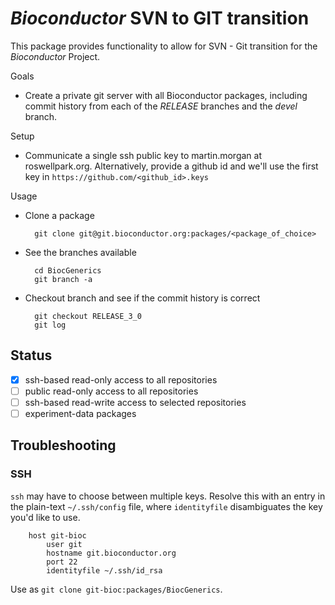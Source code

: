 # _Bioconductor_ SVN to GIT transition

This package provides functionality to allow for SVN - Git transition for
the _Bioconductor_ Project.

Goals

* Create a private git server with all Bioconductor packages, including commit
  history from each of the _RELEASE_ branches and the _devel_ branch.

Setup

* Communicate a single ssh public key to martin.morgan at
  roswellpark.org. Alternatively, provide a github id and we'll use
  the first key in `https://github.com/<github_id>.keys`

Usage

* Clone a package

        git clone git@git.bioconductor.org:packages/<package_of_choice>

* See the branches available

        cd BiocGenerics
        git branch -a

* Checkout branch and see if the commit history is correct

        git checkout RELEASE_3_0
        git log

## Status

- [x] ssh-based read-only access to all repositories
- [ ] public read-only access to all repositories
- [ ] ssh-based read-write access to selected repositories
- [ ] experiment-data packages

## Troubleshooting

### SSH

`ssh` may have to choose between multiple keys. Resolve this with an
entry in the plain-text `~/.ssh/config` file, where `identityfile`
disambiguates the key you'd like to use.

        host git-bioc
            user git
            hostname git.bioconductor.org
            port 22
            identityfile ~/.ssh/id_rsa

Use as `git clone git-bioc:packages/BiocGenerics`.

